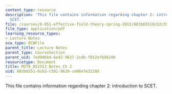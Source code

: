```yaml
---
content_type: resource
description: 'This file contains information regarding chapter 2: introduction to
  SCET.'
file: /courses/8-851-effective-field-theory-spring-2013/883b65510cb2c5919620ce06efe3228d_MIT8_851S13_IntroToSCET.pdf
file_type: application/pdf
learning_resource_types:
- Lecture Notes
ocw_type: OCWFile
parent_title: Lecture Notes
parent_type: CourseSection
parent_uid: 7ed94bb4-6e42-9627-2cdb-f812ef69b240
resourcetype: Document
title: MIT8_851S13_Notes_Ch 2
uid: 883b6551-0cb2-c591-9620-ce06efe3228d
---
```

This file contains information regarding chapter 2: introduction to SCET.

